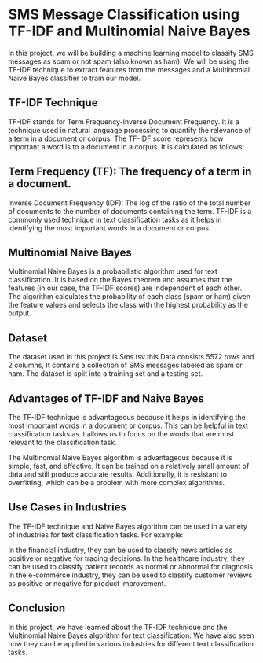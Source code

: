# SMS Message Classification using TF-IDF and Multinomial Naive Bayes
In this project, we will be building a machine learning model to classify SMS messages as spam or not spam (also known as ham).
We will be using the TF-IDF technique to extract features from the messages and a Multinomial Naive Bayes classifier to train our model.

## TF-IDF Technique
TF-IDF stands for Term Frequency-Inverse Document Frequency. It is a technique used in natural language processing to quantify the relevance of a term in a document or corpus. The TF-IDF score represents how important a word is to a document in a corpus. It is calculated as follows:

## Term Frequency (TF): The frequency of a term in a document.
Inverse Document Frequency (IDF): The log of the ratio of the total number of documents to the number of documents containing the term.
TF-IDF is a commonly used technique in text classification tasks as it helps in identifying the most important words in a document or corpus.

## Multinomial Naive Bayes
Multinomial Naive Bayes is a probabilistic algorithm used for text classification. It is based on the Bayes theorem and assumes that the features (in our case, the TF-IDF scores) are independent of each other. The algorithm calculates the probability of each class (spam or ham) given the feature values and selects the class with the highest probability as the output.

## Dataset
The dataset used in this project is Sms.tsv.this Data consists 5572 rows and 2 columns, It contains a collection of SMS messages labeled as spam or ham. The dataset is split into a training set and a testing set.

## Advantages of TF-IDF and Naive Bayes
The TF-IDF technique is advantageous because it helps in identifying the most important words in a document or corpus. This can be helpful in text classification tasks as it allows us to focus on the words that are most relevant to the classification task.

The Multinomial Naive Bayes algorithm is advantageous because it is simple, fast, and effective. It can be trained on a relatively small amount of data and still produce accurate results. Additionally, it is resistant to overfitting, which can be a problem with more complex algorithms.

## Use Cases in Industries
The TF-IDF technique and Naive Bayes algorithm can be used in a variety of industries for text classification tasks. For example:

In the financial industry, they can be used to classify news articles as positive or negative for trading decisions.
In the healthcare industry, they can be used to classify patient records as normal or abnormal for diagnosis.
In the e-commerce industry, they can be used to classify customer reviews as positive or negative for product improvement.

## Conclusion
In this project, we have learned about the TF-IDF technique and the Multinomial Naive Bayes algorithm for text classification. We have also seen how they can be applied in various industries for different text classification tasks.




